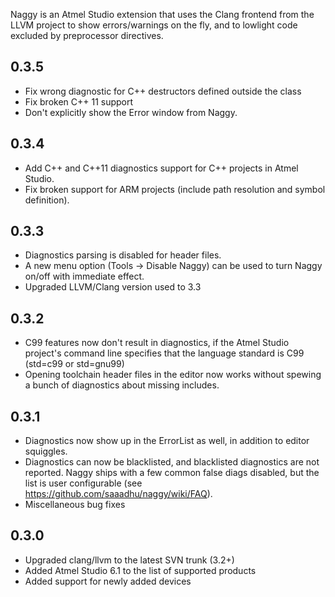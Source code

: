Naggy is an Atmel Studio extension that uses the Clang frontend from the LLVM project to show errors/warnings on the fly, and to lowlight code excluded by preprocessor directives.

0.3.5
------

* Fix wrong diagnostic for C++ destructors defined outside the class
* Fix broken C++ 11 support
* Don't explicitly show the Error window from Naggy.

0.3.4
------

* Add C++ and C++11 diagnostics support for C++ projects in Atmel Studio.
* Fix broken support for ARM projects (include path resolution and symbol definition). 

0.3.3
------

* Diagnostics parsing is disabled for header files.
* A new menu option (Tools -> Disable Naggy) can be used to turn Naggy on/off with immediate effect.
* Upgraded LLVM/Clang version used to 3.3

0.3.2
------

* C99 features now don't result in diagnostics, if the Atmel Studio project's command line specifies that the language standard is C99 (std=c99 or std=gnu99)
* Opening toolchain header files in the editor now works without spewing a bunch of diagnostics about missing includes.

0.3.1
------

* Diagnostics now show up in the ErrorList as well, in addition to editor squiggles.
* Diagnostics can now be blacklisted, and blacklisted diagnostics are not reported.
  Naggy ships with a few common false diags disabled, but the list is user 
  configurable (see https://github.com/saaadhu/naggy/wiki/FAQ).
* Miscellaneous bug fixes

0.3.0
------

* Upgraded clang/llvm to the latest SVN trunk (3.2+)
* Added Atmel Studio 6.1 to the list of supported products
* Added support for newly added devices
